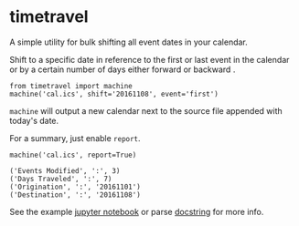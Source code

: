 # timetravel

A simple utility for bulk shifting all event dates in your calendar.

Shift to a specific date in reference to the first or last event in the calendar
or by a certain number of days either forward or backward .

    from timetravel import machine
    machine('cal.ics', shift='20161108', event='first')

`machine` will output a new calendar next to the source file appended with
today's date.

For a summary, just enable `report`.

    machine('cal.ics', report=True)

    ('Events Modified', ':', 3)
    ('Days Traveled', ':', 7)
    ('Origination', ':', '20161101')
    ('Destination', ':', '20161108')

See the example [jupyter notebook](#) or parse [docstring](#) for more info.
